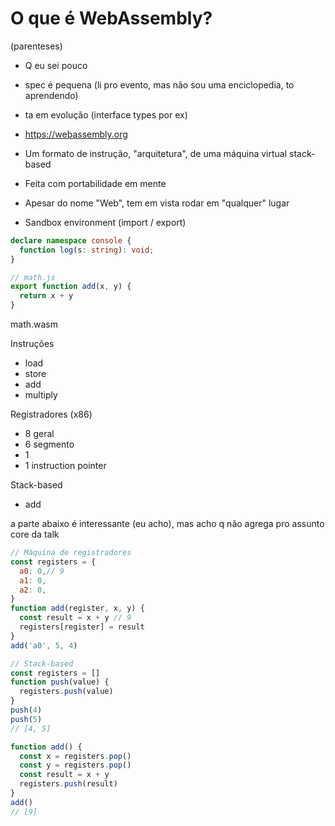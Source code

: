 # O que é WebAssembly?

(parenteses)
  - Q eu sei pouco
  - spec é pequena (li pro evento, mas não sou uma enciclopedia, to aprendendo)
  - ta em evolução (interface types por ex)

- https://webassembly.org
- Um formato de instrução, "arquitetura", de uma máquina virtual stack-based
- Feita com portabilidade em mente
- Apesar do nome "Web", tem em vista rodar em "qualquer" lugar
- Sandbox environment (import / export)

```typescript
declare namespace console {
  function log(s: string): void;
}

// math.js
export function add(x, y) {
  return x + y
}
```

math.wasm

Instruções
- load
- store
- add
- multiply

Registradores (x86)
- 8 geral
- 6 segmento
- 1 
- 1 instruction pointer

Stack-based
- add

a parte abaixo é interessante (eu acho), mas acho q não agrega pro assunto core da talk
```javascript
// Máquina de registradores
const registers = {
  a0: 0,// 9
  a1: 0,
  a2: 0,
}
function add(register, x, y) {
  const result = x + y // 9
  registers[register] = result
}
add('a0', 5, 4)

// Stack-based
const registers = []
function push(value) {
  registers.push(value)
}
push(4)
push(5)
// [4, 5]

function add() {
  const x = registers.pop()
  const y = registers.pop()
  const result = x + y
  registers.push(result)
}
add()
// [9]
```
